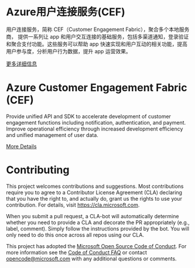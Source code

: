 # Azure用户连接服务(CEF)

用户连接服务，简称 CEF（Customer Engagement Fabric），聚合多个本地服务商， 提供一系列让 app 和用户交互连接的基础服务，包括多渠道通知，登录验证和聚合支付功能。这些服务可以帮助 app 快速实现和用户互动的相关功能，提高用户参与度，分析用户行为数据，提升 app 运营效果。

[更多详细信息](https://www.azure.cn/zh-cn/home/features/customer-engagement-fabric/)

# Azure Customer Engagement Fabric (CEF)

Provide unified API and SDK to accelerate development of customer engagement functions including notification, authentication, and payment. Improve operational efficiency through increased development efficiency and unified management of user data.

[More Details](https://www.azure.cn/en-us/home/features/customer-engagement-fabric/)


# Contributing

This project welcomes contributions and suggestions.  Most contributions require you to agree to a
Contributor License Agreement (CLA) declaring that you have the right to, and actually do, grant us
the rights to use your contribution. For details, visit https://cla.microsoft.com.

When you submit a pull request, a CLA-bot will automatically determine whether you need to provide
a CLA and decorate the PR appropriately (e.g., label, comment). Simply follow the instructions
provided by the bot. You will only need to do this once across all repos using our CLA.

This project has adopted the [Microsoft Open Source Code of Conduct](https://opensource.microsoft.com/codeofconduct/).
For more information see the [Code of Conduct FAQ](https://opensource.microsoft.com/codeofconduct/faq/) or
contact [opencode@microsoft.com](mailto:opencode@microsoft.com) with any additional questions or comments.
